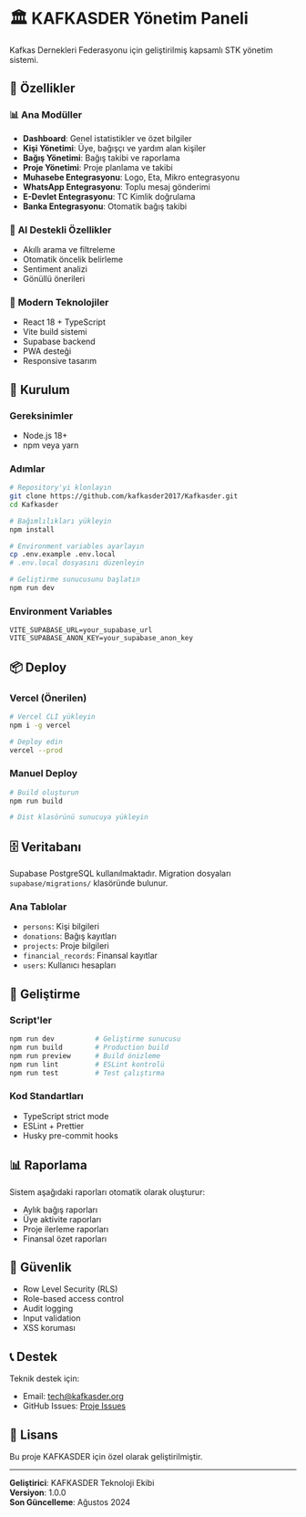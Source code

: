 # 🏛️ KAFKASDER Yönetim Paneli

Kafkas Dernekleri Federasyonu için geliştirilmiş kapsamlı STK yönetim sistemi.

## 🌟 Özellikler

### 📊 **Ana Modüller**
- **Dashboard**: Genel istatistikler ve özet bilgiler
- **Kişi Yönetimi**: Üye, bağışçı ve yardım alan kişiler
- **Bağış Yönetimi**: Bağış takibi ve raporlama
- **Proje Yönetimi**: Proje planlama ve takibi
- **Muhasebe Entegrasyonu**: Logo, Eta, Mikro entegrasyonu
- **WhatsApp Entegrasyonu**: Toplu mesaj gönderimi
- **E-Devlet Entegrasyonu**: TC Kimlik doğrulama
- **Banka Entegrasyonu**: Otomatik bağış takibi

### 🤖 **AI Destekli Özellikler**
- Akıllı arama ve filtreleme
- Otomatik öncelik belirleme
- Sentiment analizi
- Gönüllü önerileri

### 📱 **Modern Teknolojiler**
- React 18 + TypeScript
- Vite build sistemi
- Supabase backend
- PWA desteği
- Responsive tasarım

## 🚀 Kurulum

### Gereksinimler
- Node.js 18+
- npm veya yarn

### Adımlar
```bash
# Repository'yi klonlayın
git clone https://github.com/kafkasder2017/Kafkasder.git
cd Kafkasder

# Bağımlılıkları yükleyin
npm install

# Environment variables ayarlayın
cp .env.example .env.local
# .env.local dosyasını düzenleyin

# Geliştirme sunucusunu başlatın
npm run dev
```

### Environment Variables
```env
VITE_SUPABASE_URL=your_supabase_url
VITE_SUPABASE_ANON_KEY=your_supabase_anon_key
```

## 📦 Deploy

### Vercel (Önerilen)
```bash
# Vercel CLI yükleyin
npm i -g vercel

# Deploy edin
vercel --prod
```

### Manuel Deploy
```bash
# Build oluşturun
npm run build

# Dist klasörünü sunucuya yükleyin
```

## 🗄️ Veritabanı

Supabase PostgreSQL kullanılmaktadır. Migration dosyaları `supabase/migrations/` klasöründe bulunur.

### Ana Tablolar
- `persons`: Kişi bilgileri
- `donations`: Bağış kayıtları
- `projects`: Proje bilgileri
- `financial_records`: Finansal kayıtlar
- `users`: Kullanıcı hesapları

## 🔧 Geliştirme

### Script'ler
```bash
npm run dev          # Geliştirme sunucusu
npm run build        # Production build
npm run preview      # Build önizleme
npm run lint         # ESLint kontrolü
npm run test         # Test çalıştırma
```

### Kod Standartları
- TypeScript strict mode
- ESLint + Prettier
- Husky pre-commit hooks

## 📊 Raporlama

Sistem aşağıdaki raporları otomatik olarak oluşturur:
- Aylık bağış raporları
- Üye aktivite raporları
- Proje ilerleme raporları
- Finansal özet raporları

## 🔐 Güvenlik

- Row Level Security (RLS)
- Role-based access control
- Audit logging
- Input validation
- XSS koruması

## 📞 Destek

Teknik destek için:
- Email: tech@kafkasder.org
- GitHub Issues: [Proje Issues](https://github.com/kafkasder2017/Kafkasder/issues)

## 📄 Lisans

Bu proje KAFKASDER için özel olarak geliştirilmiştir.

---

**Geliştirici**: KAFKASDER Teknoloji Ekibi  
**Versiyon**: 1.0.0  
**Son Güncelleme**: Ağustos 2024
